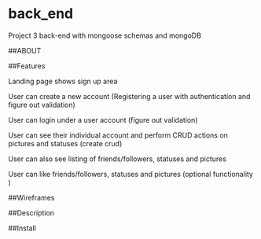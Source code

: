 # back_end
Project 3 back-end with mongoose schemas and mongoDB


##ABOUT



##Features

Landing page shows sign up area

User can create a new account (Registering a user with authentication and figure out validation)

User can login under a user account (figure out validation)

User can see their individual account and perform CRUD actions on pictures and statuses (create crud)

User can also see listing of friends/followers, statuses and pictures

User can like friends/followers, statuses and pictures (optional functionality )


##Wireframes




##Description



##Install
